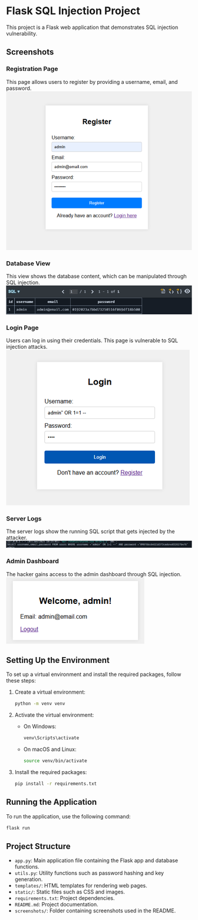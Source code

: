 # Flask SQL Injection Project

This project is a Flask web application that demonstrates SQL injection vulnerability.

## Screenshots

### Registration Page
This page allows users to register by providing a username, email, and password.
![register](screenshots/register.png)

### Database View
This view shows the database content, which can be manipulated through SQL injection.
![db](screenshots/db.png)

### Login Page
Users can log in using their credentials. This page is vulnerable to SQL injection attacks.
![login](screenshots/login.png)

### Server Logs
The server logs show the running SQL script that gets injected by the attacker.
![logs](screenshots/logs.png)

### Admin Dashboard
The hacker gains access to the admin dashboard through SQL injection.
![welcome](screenshots/welcome.png)

## Setting Up the Environment

To set up a virtual environment and install the required packages, follow these steps:

1. Create a virtual environment:
    ```sh
    python -m venv venv
    ```

2. Activate the virtual environment:

    - On Windows:
        ```sh
        venv\Scripts\activate
        ```
    - On macOS and Linux:
        ```sh
        source venv/bin/activate
        ```

3. Install the required packages:
    ```sh
    pip install -r requirements.txt
    ```

## Running the Application
To run the application, use the following command:

```sh
flask run
```

## Project Structure

- `app.py`: Main application file containing the Flask app and database functions.
- `utils.py`: Utility functions such as password hashing and key generation.
- `templates/`: HTML templates for rendering web pages.
- `static/`: Static files such as CSS and images.
- `requirements.txt`: Project dependencies.
- `README.md`: Project documentation.
- `screenshots/`: Folder containing screenshots used in the README.